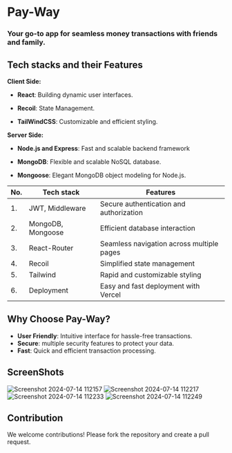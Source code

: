 # Pay-Way 
### Your go-to app for seamless money transactions with friends and family.

## Tech stacks and their Features 

**Client Side:**

- **React**: Building dynamic user interfaces.

- **Recoil**: State Management.

- **TailWindCSS**: Customizable and efficient styling.

**Server Side:**

- **Node.js and Express**: Fast and scalable backend framework

- **MongoDB**: Flexible and scalable NoSQL database.

- **Mongoose**: Elegant MongoDB object modeling for Node.js.

| No. | Tech stack | Features | 
| -------- | -------- | -------- | 
|1. | JWT, Middleware | Secure authentication and authorization |
|2. | MongoDB, Mongoose | Efficient database interaction |
|3. | React-Router | Seamless navigation across multiple pages |
|4. | Recoil | Simplified state management |
|5. | Tailwind | Rapid and customizable styling |
|6. | Deployment | Easy and fast deployment with Vercel |

## Why Choose Pay-Way?
- **User Friendly**: Intuitive interface for hassle-free transactions.
- **Secure**: multiple security features to protect your data.
- **Fast**: Quick and efficient transaction processing.

## ScreenShots
![Screenshot 2024-07-14 112157](https://github.com/user-attachments/assets/59a462a5-ebd1-4859-8127-a0ac4d054096)
![Screenshot 2024-07-14 112217](https://github.com/user-attachments/assets/baeff50a-8206-4c9c-a8c4-0312c5d51191)
![Screenshot 2024-07-14 112233](https://github.com/user-attachments/assets/8c4a9204-f4ff-4f2f-b4b7-53659434edfd)
![Screenshot 2024-07-14 112249](https://github.com/user-attachments/assets/08e2baba-56db-4d2c-9da0-0b3b48f322b3)

## Contribution
We welcome contributions! Please fork the repository and create a pull request.
